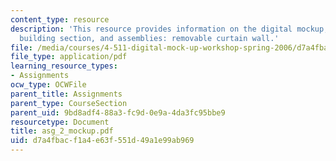 ```yaml
---
content_type: resource
description: 'This resource provides information on the digital mockup, fabrication:
  building section, and assemblies: removable curtain wall.'
file: /media/courses/4-511-digital-mock-up-workshop-spring-2006/d7a4fbacf1a4e63f551d49a1e99ab969_asg_2_mockup.pdf
file_type: application/pdf
learning_resource_types:
- Assignments
ocw_type: OCWFile
parent_title: Assignments
parent_type: CourseSection
parent_uid: 9bd8adf4-88a3-fc9d-0e9a-4da3fc95bbe9
resourcetype: Document
title: asg_2_mockup.pdf
uid: d7a4fbac-f1a4-e63f-551d-49a1e99ab969
---
```

